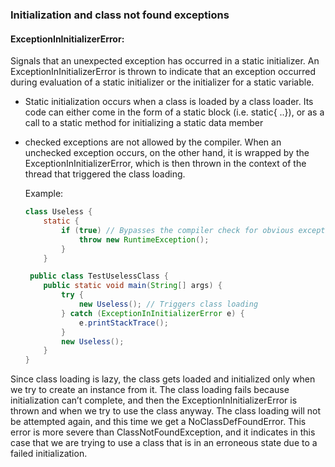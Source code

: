 
### Initialization and class not found exceptions

#### ExceptionInInitializerError:
 Signals that an unexpected exception has occurred in a static initializer. 
 An ExceptionInInitializerError is thrown to indicate that an exception occurred during 
 evaluation of a static initializer or the initializer for a static variable. 
 
 - Static initialization occurs when a class is loaded by a class loader. Its code can either come in 
   the form of a static block (i.e. static{ ..}), or as a call to  a static method for initializing a static data member 
 
 - checked exceptions are not allowed by the compiler. When an unchecked exception occurs, on the other hand, 
   it is wrapped by the ExceptionInInitializerError, which is then thrown in the context of the thread that triggered the class loading. 
   
   Example:
    ```java 
    class Useless {
        static {
            if (true) // Bypasses the compiler check for obvious exceptions in initializers
                throw new RuntimeException();
            }
        }
 
     public class TestUselessClass {
        public static void main(String[] args) {
            try {
                new Useless(); // Triggers class loading
            } catch (ExceptionInInitializerError e) {
                e.printStackTrace();
            }
            new Useless();
        }
    } 
    ```
  Since class loading is lazy, the class gets loaded and initialized only when we try to create an instance from it. 
  The class loading fails because initialization can’t complete, and then the ExceptionInInitializerError is thrown 
  and when we try to use the class anyway. The class loading will not be attempted again, and this time we get a NoClassDefFoundError. 
  This error is more severe than ClassNotFoundException, and it indicates in this case that we are trying to use a class that is in 
  an erroneous state due to a failed initialization.              

 
 
